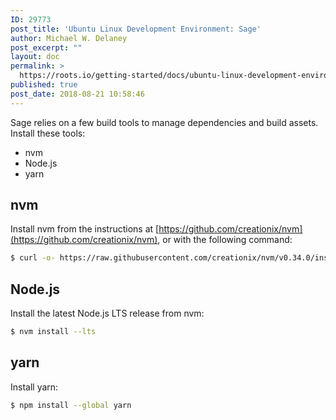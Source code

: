 ```yaml
---
ID: 29773
post_title: 'Ubuntu Linux Development Environment: Sage'
author: Michael W. Delaney
post_excerpt: ""
layout: doc
permalink: >
  https://roots.io/getting-started/docs/ubuntu-linux-development-environment-sage/
published: true
post_date: 2018-08-21 10:58:46
---
```

Sage relies on a few build tools to manage dependencies and build assets. Install these tools:

- nvm
- Node.js
- yarn

## nvm

Install nvm from the instructions at [https://github.com/creationix/nvm](https://github.com/creationix/nvm), or with the following command:

```sh
$ curl -o- https://raw.githubusercontent.com/creationix/nvm/v0.34.0/install.sh | bash
```

## Node.js

Install the latest Node.js LTS release from nvm:

```sh
$ nvm install --lts
```

## yarn

Install yarn:

```sh
$ npm install --global yarn
```
